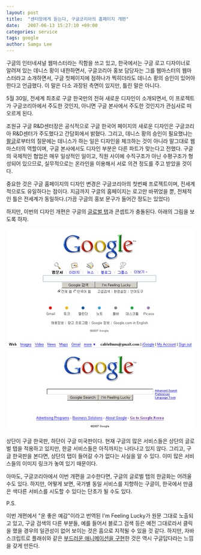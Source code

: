```yaml
---
layout: post
title:  "센터장에게 듣는다, 구글코리아의 홈페이지 개편"
date:   2007-06-13 15:27:10 +09:00
categories: service
tags: google
author: Samgu Lee
---
```

구글의 인터네셔널 웹마스터라는 직함을 쓰고 있고, 한국에서는 구글 로고 디자이너로 알려져 있는 데니스 황이 내한하면서, 구글코리아 홍보 담당자는 그를 웹마스터의 웹마스터라고 소개하면서, 구글 첫페이지에 점하나가 찍히더라도 데니스 황의 승인이 있어야 한다고 언급했다. 이 말은 다소 과장된 측면이 있지만, 틀린 말은 아니다.

5월 30일, 전세계 최초로 구글 한국만의 전혀 새로운 디자인이 소개되면서, 이 프로젝트가 구글코리아에서 주도한 것인지, 아니면 구글 본사에서 주도한 것인지가 관심사로 떠오르게 된다.

조원규 구글 R&D센터장은 공식적으로 구글 한국어 페이지의 새로운 디자인은 구글코리아 R&D센터가 주도했다고 간담회에서 밝혔다. 그리고, 데니스 황의 승인이 필요했냐는 [팔글](https://palgle.com)로부터의 질문에는 데니스가 하는 일은 디자인을 체크하는 것이 아니라 말그대로 웹마스터의 역할이며, 구글 본사에서도 디자인 부분은 다른 파트가 맞는다고 전했다. 구글의 국제적인 협업은 매우 일상적인 일이고, 직원 사이에 수직구조가 아닌 수평구조가 형성되어 있으므로, 실무적으로는 온라인을 이용해서 서로 의견 정도를 주고 받았을 것이다.

중요한 것은 구글 홈페이지의 디자인 변경은 구글코리아의 첫번째 프로젝트이며, 전세계적으로도 유일하다는 점이다. 지금까지 구글의 홈페이지는 로고만 바뀌었을 뿐, 전체적인 틀은 전세계가 동일하다.(가끔 구글의 홍보 문구가 들어간 정도는 있었다)

하지만, 이번의 디자인 개편은 구글의 [글로벌 탭](https://palgle.com/2007/05/17/google-homepage-changed-at-last/)과 콘셉트가 충돌된다. 아래의 그림을 보도록 하자.

![구글 한국판과 구글 미국판](/assets/google-korea-homepage.jpg)

상단이 구글 한국판, 하단이 구글 미국판이다. 현재 구글의 많은 서비스들은 상단의 글로벌 탭을 적용하고 있지만, 한글 서비스들은 아직까지는 나타나고 있지 않다. 그리고, 구글 한국판을 본다면, 상단의 탭이 들어갈 수가 없다는 사실을 알 수 있다. 이미 많은 서비스들의 이미지 링크가 놓여 있기 때문이다.

아마도, 구글코리아에서 이번 개편을 고수한다면, 구글의 글로벌 탭의 한글화는 어려울 수도 있다. 하지만, 어떻게 보면, 국가별 동일 서비스를 지향하는 구글이, 한국에서 만큼은 색다른 서비스를 시도할 수 있다는 단초가 될 수도 있다.

P.S.

이번 개편에서 "운 좋은 예감"이라고 번역된 I'm Feeling Lucky가 원문 그대로 노출되고 있고, 구글 검색의 다른 부분들, 예를 들어서 블로그 검색 등은 예전 그대로라서 클릭을 했을 경우의 일관성이 없어 보이는 것은 흠으로 지적될 수 있을 것 같다. 하지만, 자바스크립트로 플래쉬와 같은 [부드러운 애니메이션을 구현](http://9eye.net/entry/New-MainPage-of-Google)한 것은 역시 구글답다라는 느낌을 갖게 만든다.
